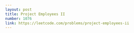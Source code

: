 ```yaml
---
layout: post
title: Project Employees II
number: 1076
link: https://leetcode.com/problems/project-employees-ii
---
```


